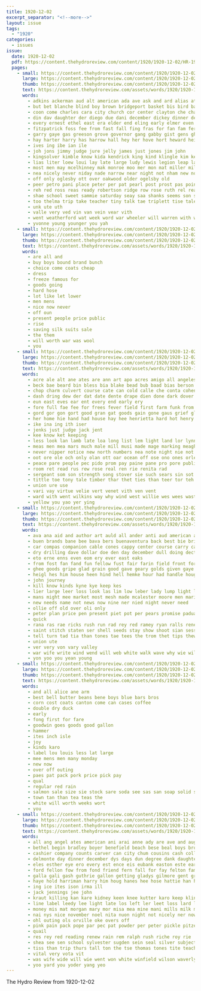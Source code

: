 ```yaml
---
title: 1920-12-02
excerpt_separator: "<!--more-->"
layout: issue
tags:
  - "1920"
categories:
  - issues
issue:
  date: 1920-12-02
  pdf: https://content.thehydroreview.com/content/1920/1920-12-02/HR-1920-12-02.pdf
  pages:
    - small: https://content.thehydroreview.com/content/1920/1920-12-02/small/HR-1920-12-02-01.jpg
      large: https://content.thehydroreview.com/content/1920/1920-12-02/large/HR-1920-12-02-01.jpg
      thumb: https://content.thehydroreview.com/content/1920/1920-12-02/thumbnails/HR-1920-12-02-01.jpg
      text: https://content.thehydroreview.com/assets/words/1920/1920-12-02/HR-1920-12-02-01.txt
      words:
        - adkins ackerman aud alt american ada ave ask and ard alias ater arthur auth aden aid are ates apa anda arr apo anton able apt ace alter all
        - but bet blanche blind boy brown bridgeport basket bis bird basa been brother bert bill beat bout birth boys bandy bee ball
        - coon come charles cara city church cor center clayton che charley cue corn cheer caller coins curi cost curly cope carry christmas cross chose canyon cape cay course carson cone case can
        - din dav daughter der diego due dani december dickey dinner dell done dees dorothy dad dien death day dale doing days
        - every ernest ethel east era elder end eling early elmer even eve everett emery ear ells ead
        - fitzpatrick foss fee from fast fall fing fras for fan fam ferrall forget fine far fin fair first frank folks fost friend friday fred few
        - garry gaye gas greeson grove governor gang gabby gist gens gher gar game green ghering geese greek grant gen good guest george
        - hay harter harry has harrow hall hey her hove hort heward heineman hint honor hes home hira heen hie hard hot high hang hae heavens house had hiss heard hostetter henn hydro hube hore held hedges haw hin hoi hoe him hour how huss
        - ives ing ibe ian ile
        - joh jons jimmy judge jure jelly james just jones jim john
        - kingsolver kimble know kida kendrick king kind klingle kim keep klingler
        - lias liter loew loui lay late large ludy lewis legion leap lage left lawas lead lie louk lite like lone liggett lars law less lonie let line life land leo litle lady last
        - most men may mcelhinney mak monroe moo mer mon mat miller mills mighty mins morn mering mink miu maybe marnie members man many more male mete mac moral means molly minnie made mae miss much mis mean maggie monday must
        - nea nicely never niday nade narrow near night not nham new nov noblett necessary need numbers
        - off only oglesby ott over oakwood older ogelsby old
        - peer petro pani place peter per pat pearl post prost pas point perio por present packard pause pea price pilkington paul pha pace pleasant past phe people
        - reh red ross reas ready robertson ridge row rose ruth rel reason reno rod rockhold rey reynolds rub regular randy ram rae rising real rise
        - shae school sweet sammie saturday seay saa shanks seems son shannon set slove shaffer sone see suter standing sus special sami sinning season sick saale saint simmons spar shantz sister stockton saar stands shere setting small star schoo say show store sin such shanta shell spivey simm sunday susan state said saray second
        - too thelma trip take teacher tiny talk tae triplett tise tale track ting taken tree tas tyes team tone thang tones triplet tol tho tay them thet the tie tees thomas tee than thou tick tom tell thing talkington thay takes town ton then thie top tear
        - unk ute uth
        - valle very ved vin van vein vear vith
        - went weatherford wat week word war wheeler will warren with won wife wing was wack wee why wyatt winning woods want wayt worth wish widen
        - yvonne young younger you yah
    - small: https://content.thehydroreview.com/content/1920/1920-12-02/small/HR-1920-12-02-02.jpg
      large: https://content.thehydroreview.com/content/1920/1920-12-02/large/HR-1920-12-02-02.jpg
      thumb: https://content.thehydroreview.com/content/1920/1920-12-02/thumbnails/HR-1920-12-02-02.jpg
      text: https://content.thehydroreview.com/assets/words/1920/1920-12-02/HR-1920-12-02-02.txt
      words:
        - are all and
        - buy boys bound brand bunch
        - choice come coats cheap
        - dress
        - freeze famous for
        - goods going
        - hard hose
        - lot like let lower
        - men mens
        - nice now never
        - off oun
        - present people price public
        - rise
        - saving silk suits sale
        - the them
        - will worth war was wool
        - you
    - small: https://content.thehydroreview.com/content/1920/1920-12-02/small/HR-1920-12-02-03.jpg
      large: https://content.thehydroreview.com/content/1920/1920-12-02/large/HR-1920-12-02-03.jpg
      thumb: https://content.thehydroreview.com/content/1920/1920-12-02/thumbnails/HR-1920-12-02-03.jpg
      text: https://content.thehydroreview.com/assets/words/1920/1920-12-02/HR-1920-12-02-03.txt
      words:
        - acre ale alt ane ates are ann art apo acres amigo all angeles abe able alta arter arm ake aye ante ago and ater anita arty aby adler ade anger ain ave andes ast
        - beck bae beard bin bless bia blake bead bub baad bias berson brow barn bal band billy bonaventura bree blue beg beach but bar bob big been bath bere bout buy balance bale brane began bins buco ber benzine bly bet back
        - chop charm culvert course cate can cold calle che conta cohen cage company card cant came comin cake cau columbia cattle cane cash car cave come cink circle cull cen
        - dash dring dew der dat date dente drape dien done dark dover dec days doo doles dal
        - eun east eves ear ent every end early ery
        - fore full fae fee for frees fever field first farm funk from fos ford fer forget fall foe friend flattery
        - gord gor gon gort good gran gat goods gain gone gaus grief glance generous geary gallant grain
        - her home hie hand had house hay hee henrietta hard hot henry hydro hirn hare hoge heart hens hint hinton honor heo hag
        - ike ina ing ith iser
        - jenks just judge jack jent
        - kee know ket keeping
        - less look lan lamb late loa long list lem light land lor lynn luck ling lately large last lensing les lied lat lie lory life
        - meas men mea mars much male mill musi made mage marking meaghan mateo market manner martes mom mae mee mete martins music man most moter more may many
        - never nipper notice new north numbers nea note night nie not nate need
        - oot ore ole och only olan ott oar ocean off ose ono ones orleans over
        - peace pare people pec pido prom pay paine pane pro pore public pack pree peers pha part pou pain pose pel par per patch peight pee pede pun por price pond
        - room ret read rus rew rose real ren rie renita rad
        - sergeant som son strength song stover sie such sears sin sot score sha smile soward self ser sire san stairs salb shook sale sac steel shy sue soy soe seats sad sour see seeds standing sis supply sien soap sat spark soares sell sae serena sal she sea south syed shea speech seen saga
        - tittle toe tony tale timber thar thet ties than teer tor teh tie tho threat tat tary tao take tino town tad the toot tome ton tal tora tenant tour tim tear trio teen tee tol tea
        - union ure use
        - vari vay virtue velie vert venet vith ven vent
        - ward with went wilkins way why wind west willie wes wees waste woo while well wint william wan wil water winter white weeks witty will willia was whip wife wate wile wager wille weer wee
        - yellow you yao yer ying
    - small: https://content.thehydroreview.com/content/1920/1920-12-02/small/HR-1920-12-02-04.jpg
      large: https://content.thehydroreview.com/content/1920/1920-12-02/large/HR-1920-12-02-04.jpg
      thumb: https://content.thehydroreview.com/content/1920/1920-12-02/thumbnails/HR-1920-12-02-04.jpg
      text: https://content.thehydroreview.com/assets/words/1920/1920-12-02/HR-1920-12-02-04.txt
      words:
        - ava ana aid and author art auld all ander anti aud american ask amigo age ang ave able anchor ade are aly ain
        - buen brands bane bee bava bers buenaventura back best bie bright brain ber been bar but bank bis billy bet better bui bow beary
        - car compas companion cable cones cappy center course carry case cold certain carber coon can come cash chairs city
        - dry drilling dave dollar doe den day december dull doing decter dolores doctor daring days deen
        - eto erne enns even eom ery ever east eaks
        - from fost fan fand fun fellow fust fair farin field front for fort fall full farmer found fuel fire foto farms fund
        - ghee goods gripe glad grain good gave geary golds given gaye guess
        - heigl hes him house heen hind hell hemke hour had handle hough hydro how hack hut her
        - john journey
        - kill know kinds kyne kye keep kes
        - lier large leer loss look las lim low leber lady lump light life lack law
        - mans might mee market most mesh made mcalester moore men marie merth mine mais meta man miracle muy mullins many more money miguel morrow
        - new needs name not news now nine ner nied night never need
        - ollie off old over oli only
        - peter plan price pen present piet pot per pears promise padua prose peed pearl pound pretty panama packard pat policy prive pair pay pou pitts portale por
        - quick
        - rana ras rae ricks rush run rad rey red ramey ryan ralls renew ron roth
        - saint stitch staten ser shell seeds stay show shoot sian session sales state surgeon stuff sater states save strug san slow sean ster sand soon sale safe still saw special sneeze silos store she sell stuart sin
        - tell turn tad tia than tones tae tees the trom thet tips thew tou thar taken them tor too trial tye tear thy trick then tow ties tome toward
        - union ute
        - ver very von vary valley
        - war wife write wind wend will web white walk wave why wie wil william welle way willie wei was words well wate while worth with weeks wen wise waste wilkins want webster
        - yon yoo you yean young
    - small: https://content.thehydroreview.com/content/1920/1920-12-02/small/HR-1920-12-02-05.jpg
      large: https://content.thehydroreview.com/content/1920/1920-12-02/large/HR-1920-12-02-05.jpg
      thumb: https://content.thehydroreview.com/content/1920/1920-12-02/thumbnails/HR-1920-12-02-05.jpg
      text: https://content.thehydroreview.com/assets/words/1920/1920-12-02/HR-1920-12-02-05.txt
      words:
        - and all alice ane arm
        - best bell butter beans bene boys blue bars bros
        - corn cost coats canton come can cases coffee
        - double dry duck
        - early
        - fong first for fare
        - goodwin goes goods good gallon
        - hammer
        - ites inch isle
        - joy
        - kinds karo
        - label lou louis less lat large
        - mee mens men many monday
        - new now
        - over off outing
        - paes pat pack pork price pick pay
        - qual
        - regular red rain
        - salmon sale size sie stock sare soda see sas san soap solid siow sis sul steel sey
        - town tan than tea teas the
        - white will worth weeks wort
        - you
    - small: https://content.thehydroreview.com/content/1920/1920-12-02/small/HR-1920-12-02-06.jpg
      large: https://content.thehydroreview.com/content/1920/1920-12-02/large/HR-1920-12-02-06.jpg
      thumb: https://content.thehydroreview.com/content/1920/1920-12-02/thumbnails/HR-1920-12-02-06.jpg
      text: https://content.thehydroreview.com/assets/words/1920/1920-12-02/HR-1920-12-02-06.txt
      words:
        - all ang angel ates american ani arai anne ady are ave and august ago abel allie
        - bethel begin bradley boyer benefield beach bese beal boys brother but buy been bee banks business binion best box bar bank blue bartle barber blair both bridge bonds brand
        - cashier company counts carver can city chum cousins cash collins close caddo county chas check come cal coats class
        - delmonte day dinner december dys days dun degree dank daughter due dever dunning demand dies das doy dunn
        - eles esther eye ero every est ence eis eubank easton este early even end ean enid
        - ford fellon fow from fond friend fern fall for fay felton fam filer fost fin fron first
        - galla gali gash guthrie gallon getting gladys gilmore gent griffin goods grade gee gallo gave gam gray
        - haye hold harriman harry him houg hanes hee hose hattie han hue hen hie hor house hane heard horr hatfield high hay heir has hazel held hood hack her henry hills hag home hydro
        - ing ice ites ison irma ill
        - jack jennings jee john
        - kraut killing kan kare kidney keen knee kutter karo keep kline kidd
        - line label leedy lee light late los left ler leet loss lard last lucian long lot
        - money mis mat morgan mary mor misa mea mine mani mills milk miss mee mildred monday mens margaret man minor
        - nai nys nice november noel nita nuon night not nicely ner now nea nov
        - ohl outing ols orville oke overs off
        - pink pain pack pope par pec pat powder per peter pickle pitzer phe pent pledge pie pierre pee patel pete peaches
        - quail
        - res rey red reading renew rain rem ralph rush riche roy rie
        - shea see sen school sylvester sugden sein seal silver subject show sitar sour stock sand star sunday sali salad sale sock shawnee stow soap she stele seats state son stove sone salmon suits special sister stall salmo
        - tiss than trip thurs tall ton the tse thomas tones tite teacher tae trest tar toon times table tant
        - vital very vota vit
        - was wife wide will wie went won white winfield wilson waverly weatherford want wyatt wiles walter walt wave with williams ware winter week willow
        - yoo yard you yoder yang yeo
---
```


The Hydro Review from 1920-12-02

<!--more-->


